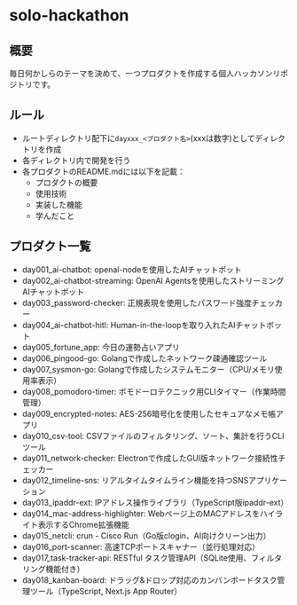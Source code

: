 # solo-hackathon

## 概要

毎日何かしらのテーマを決めて、一つプロダクトを作成する個人ハッカソンリポジトリです。

## ルール

- ルートディレクトリ配下に`dayxxx_<プロダクト名>`(xxxは数字)としてディレクトリを作成
- 各ディレクトリ内で開発を行う
- 各プロダクトのREADME.mdには以下を記載：
  - プロダクトの概要
  - 使用技術
  - 実装した機能
  - 学んだこと

## プロダクト一覧

- day001_ai-chatbot: openai-nodeを使用したAIチャットボット
- day002_ai-chatbot-streaming: OpenAI Agentsを使用したストリーミングAIチャットボット
- day003_password-checker: 正規表現を使用したパスワード強度チェッカー
- day004_ai-chatbot-hitl: Human-in-the-loopを取り入れたAIチャットボット
- day005_fortune_app: 今日の運勢占いアプリ
- day006_pingood-go: Golangで作成したネットワーク疎通確認ツール
- day007_sysmon-go: Golangで作成したシステムモニター（CPU/メモリ使用率表示）
- day008_pomodoro-timer: ポモドーロテクニック用CLIタイマー（作業時間管理）
- day009_encrypted-notes: AES-256暗号化を使用したセキュアなメモ帳アプリ
- day010_csv-tool: CSVファイルのフィルタリング、ソート、集計を行うCLIツール
- day011_network-checker: Electronで作成したGUI版ネットワーク接続性チェッカー
- day012_timeline-sns: リアルタイムタイムライン機能を持つSNSアプリケーション
- day013_ipaddr-ext: IPアドレス操作ライブラリ（TypeScript版ipaddr-ext）
- day014_mac-address-highlighter: Webページ上のMACアドレスをハイライト表示するChrome拡張機能
- day015_netcli: crun - Cisco Run（Go版clogin、AI向けクリーン出力）
- day016_port-scanner: 高速TCPポートスキャナー（並行処理対応）
- day017_task-tracker-api: RESTful タスク管理API（SQLite使用、フィルタリング機能付き）
- day018_kanban-board: ドラッグ&ドロップ対応のカンバンボードタスク管理ツール（TypeScript, Next.js App Router）
